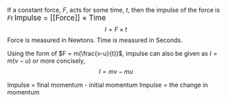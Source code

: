 If a constant force, $F$, acts for some time, $t$, then the impulse of the force is $Ft$
<big> Impulse = [[Force]] $\times$ Time </big>
$$I=F \times t$$
Force is measured in Newtons.
Time is measured in Seconds.


Using the form of $F = m(\frac{v-u}{t})$, impulse can also be given as $I = m(v-u)$ or more concisely, 
$$I = mv-mu$$

Impulse = final momentum - initial momentum
Impulse = the change in momentum

